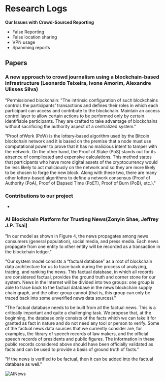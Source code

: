 # Research Logs

**Our Issues with Crowd-Sourced Reporting**

* False Reporting
* False location sharing
* VPN usage
* Spamming reports


## Papers
### A new approach to crowd journalism using a blockchain-based infrastructure (Leonardo Teixeira, Ivone Amorim, Alexandre Ulisses Silva)

"Permissioned blockchain: "The intrinsic configuration of such blockchains controls the participants' transactions and defines their roles in which each participant can access and contribute to the blockchain. Maintain an access control layer to allow certain actions to be performed only by certain identifiable participants.		They are crafted to take advantage of blockchains without sacrificing the authority aspect of a centralized system."

"Proof ofWork (PoW) is the lottery-based algorithm used by the Bitcoin blockchain network and it is based on the premise that a node must use computational power to prove that it has no malicious intent to tamper with the network. On the other hand, the Proof of Stake (PoS) stands out for its absence of complicated and expensive calculations. This method states that participants who have more digital assets of the cryptocurrency would be less likely to act maliciously on the network and so they are more likely to be chosen to forge the new block. Along with these two, there are many other lottery-based algorithms to define a network consensus (Proof of Authority (PoA), Proof of Elapsed Time (PoET), Proof of Burn (PoB), etc.)."

### Contributions to our project
* 

### AI Blockchain Platform for Trusting News(Zonyin Shae, Jeffrey J.P. Tsai)


"In our model as shown in Figure 4, the news propagates among news consumers (general population), social media, and press media. Each news propagate from one entity to other entity will be recorded as a transaction in the blockchain ledger."


"Our system model consists a “factual database” as a root of blockchain data architecture for us to trace back during the process of analyzing, tracing, and ranking the news. This factual database, in which all records are considered factual, provides the ground truth and corner stone for our system. News in the Internet will be divided into two groups: one group is able to trace back to the factual database in the news blockchain supply chain graph, and the other group cannot
(that is, this group can only be traced back into some unverified news data sources)."

	
"The factual database needs to be built from all the factual news. This is a critically important and quite a challenging task. We propose that, at the beginning, the database only consists of the facts which we can take it for granted as fact in nature and do not need any tool or person to verify. Some of the factual news data sources that we currently consider are, for examples, the library of speech records of law makers, and the official speech records of presidents and public figures.
The information in these public records considered above should have been officially validated as facts and can be used to provide a basis of ground truth of facts."

"If the news is verified to be factual, then it can be added into the factual database as well."

![AINews](https://user-images.githubusercontent.com/54986089/113020136-f95bf600-918a-11eb-91f0-4af35d5ae35d.PNG)
